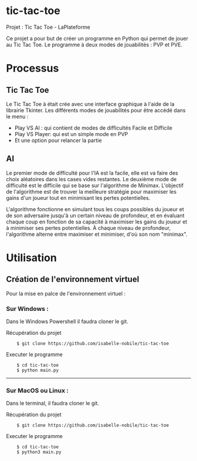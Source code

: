 # tic-tac-toe
Projet : Tic Tac Toe - LaPlateforme

Ce projet a pour but de créer un programme en Python qui permet de jouer au Tic Tac Toe. Le programme à deux modes de jouabilités : PVP et PVE.  

# Processus
## Tic Tac Toe

Le Tic Tac Toe à était crée avec une interface graphique à l'aide de la librairie Tkinter. 
Les différents modes de jouabilités pour être accédé dans le menu : 
- Play VS AI : qui contient de modes de difficultés Facile et Difficile
- Play VS Player: qui est un simple mode en PVP
- Et une option pour relancer la partie 


## AI
Le premier mode de difficulté pour l'IA est la facile, elle est va faire des choix aléatoires dans les cases vides restantes. 
Le deuxième mode de difficulté est le difficile qui se base sur l'algorithme de Minimax. 
L'objectif de l'algorithme est de trouver la meilleure stratégie pour maximiser les gains d'un joueur tout en minimisant les pertes potentielles.

L'algorithme fonctionne en simulant tous les coups possibles du joueur et de son adversaire jusqu'à un certain niveau de profondeur, et en évaluant chaque coup en fonction de sa capacité à maximiser les gains du joueur et à minimiser ses pertes potentielles. À chaque niveau de profondeur, l'algorithme alterne entre maximiser et minimiser, d'où son nom "minimax".

# Utilisation
## Création de l'environnement virtuel
Pour la mise en palce de l'environnement virtuel :

### Sur Windows :
Dans le Windows Powershell il faudra cloner le git.

Récupération du projet
        
        $ git clone https://github.com/isabelle-nobile/tic-tac-toe
        
Executer le programme
        
        $ cd tic-tac-toe
        $ python main.py

----------------------------------------------
### Sur MacOS ou Linux :
Dans le terminal, il faudra cloner le git.

Récupération du projet

        $ git clone https://github.com/isabelle-nobile/tic-tac-toe

Executer le programme

        $ cd tic-tac-toe
        $ python3 main.py